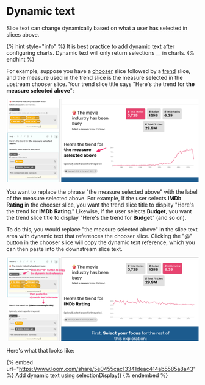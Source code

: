 # Dynamic text

Slice text can change dynamically based on what a user has selected in slices above.

{% hint style="info" %}
It is best practice to add dynamic text after configuring charts. Dynamic text will only return selections __ in charts.&#x20;
{% endhint %}

For example, suppose you have a [chooser](../charts/data-card.md) slice followed by a [trend](../charts/trend.md) slice, and the measure used in the trend slice is the measure selected in the upstream chooser slice. Your trend slice title says "Here's the trend for **the measure selected above**":

![The trend slice has a static title. Let's make it dynamic.](<../../../.gitbook/assets/image (307).png>)

You want to replace the phrase "the measure selected above" with the label of the measure selected above. For example, If the user selects **IMDb Rating** in the chooser slice, you want the trend slice title to display "Here's the trend for **IMDb Rating**." Likewise, if the user selects **Budget**, you want the trend slice title to display "Here's the trend for **Budget**" (and so on). &#x20;

To do this, you would replace "the measure selected above" in the slice text area with dynamic text that references the chooser slice. Clicking the "@" button in the chooser slice will copy the dynamic text reference, which you can then paste into the downstream slice text.

![The trend slice now has dynamic text that displays the selection made in the measure chooser slice](<../../../.gitbook/assets/image (304).png>)

Here's what that looks like:

{% embed url="https://www.loom.com/share/5e0455cac13341deac414ab5585a8a43" %}
Add dynamic text using selectionDisplay()
{% endembed %}

